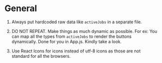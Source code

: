 # General

1. Always put hardcoded raw data like `activeJobs` in a separate file.

2. DO NOT REPEAT. Make things as much dynamic as possible. For ex: You can map all the types from `activeJobs` to render the buttons dynamically. Done for you in App.js. Kindly take a look.

3. Use React Icons for icons instead of utf-8 icons as those are not standard for all the browsers.
